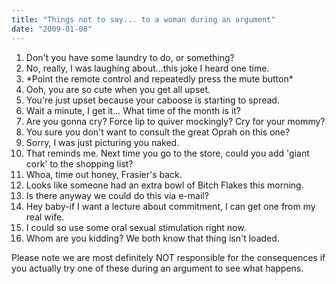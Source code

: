 ```yaml
---
title: "Things not to say... to a woman during an argument"
date: "2009-01-08"
---
```


1. Don't you have some laundry to do, or something?
2. No, really, I was laughing about...this joke I heard one time.
3. \*Point the remote control and repeatedly press the mute button\*
4. Ooh, you are so cute when you get all upset.
5. You're just upset because your caboose is starting to spread.
6. Wait a minute, I get it... What time of the month is it?
7. Are you gonna cry? Force lip to quiver mockingly? Cry for your mommy?
8. You sure you don't want to consult the great Oprah on this one?
9. Sorry, I was just picturing you naked.
10. That reminds me. Next time you go to the store, could you add 'giant cork' to the shopping list?
11. Whoa, time out honey, Frasier's back.
12. Looks like someone had an extra bowl of Bitch Flakes this morning.
13. Is there anyway we could do this via e-mail?
14. Hey baby-if I want a lecture about commitment, I can get one from my real wife.
15. I could so use some oral sexual stimulation right now.
16. Whom are you kidding? We both know that thing isn't loaded.

Please note we are most definitely NOT responsible for the consequences if you actually try one of these during an argument to see what happens.

